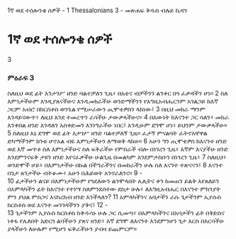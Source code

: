 ﻿
1ኛ ወደ ተሰሎንቄ ሰዎች - 1 Thessalonians 3 - መጽሐፍ ቅዱስ ብሉይ ኪዳን
# 1ኛ ወደ ተሰሎንቄ ሰዎች
3
### ምዕራፍ 3
 ስለዚህ ወደ ፊት እንታገሥ ዘንድ ባልተቻለን ጊዜ፥ በአቴና ብቻችንን ልንቀር በጎ ፈቃዳችን ሆነ።
2  ስለ እምነታችሁም እንዲያጸናችሁና እንዲመክራችሁ ወንድማችንን የእግዚአብሔርንም አገልጋይ ከእኛ ጋርም አብሮ በክርስቶስ ወንጌል የሚሠራውን ጢሞቴዎስን ላክነው፤
3  በዚህ መከራ ማንም እንዳይናውጥ፥ ለዚህ እንደ ተመረጥን ራሳችሁ ታውቃላችሁና።
4  በእውነት ከእናንተ ጋር ሳለን፥ መከራ እንቀበል ዘንድ እንዳለን አስቀድመን እንነግራችሁ ነበር፤ እንዲሁም ደግሞ ሆነ፥ ይህንም ታውቃላችሁ።
5  ስለዚህ እኔ ደግሞ ወደ ፊት እታገሥ ዘንድ ባልተቻለኝ ጊዜ። ፈታኝ ምናልባት ፈትኖአቸዋል ድካማችንም ከንቱ ሆኖአል ብዬ እምነታችሁን ለማወቅ ላክሁ።
6  አሁን ግን ጢሞቴዎስ ከእናንተ ዘንድ ወደ እኛ መጥቶ ስለ እምነታችሁና ስለ ፍቅራችሁ የምስራች ብሎ በነገረን ጊዜ፥ እኛም እናያችሁ ዘንድ እንደምንናፍቅ ታዩን ዘንድ እየናፈቃችሁ ሁልጊዜ በመልካም እንደምታስቡን በነገረን ጊዜ፥
7  ስለዚህ፥ ወንድሞች ሆይ፥ በእምነታችሁ በኩል በችግራችንና በመከራችን ሁሉ ስለ እናንተ ተጽናናን፤
8  እናንተ በጌታ ጸንታችሁ ብትቆሙ፥ አሁን በሕይወት እንኖራለንና።
9 -  
10  ፊታችሁን ልናይ በእምነታችሁም የጎደለውን ልንሞላበት ሌሊትና ቀን ከመጠን ይልቅ እየጸለይን በአምላካችን ፊት ከእናንተ የተነሣ ስለምንደሰተው ደስታ ሁሉ፥ ለእግዚአብሔር በእናንተ ምክንያት ምን ያህል ምስጋና እናስረክብ ዘንድ እንችላለን?
11  አምላካችንና አባታችን ራሱ ጌታችንም ኢየሱስ ክርስቶስ ወደ እናንተ መንገዳችንን ያቅና፤
12 -  
13  ጌታችንም ኢየሱስ ክርስቶስ ከቅዱሳኑ ሁሉ ጋር ሲመጣ፥ በአምላካችንና በአባታችን ፊት በቅድስና ነቀፋ የሌለበት አድርጎ ልባችሁን ያጸና ዘንድ፥ እኛ ደግሞ ለእናንተ እንደምንሆን ጌታ እርስ በእርሳችሁ ያላችሁን ለሁሉም የሚሆን ፍቅራችሁን ያብዛ ይጨምርም። 
